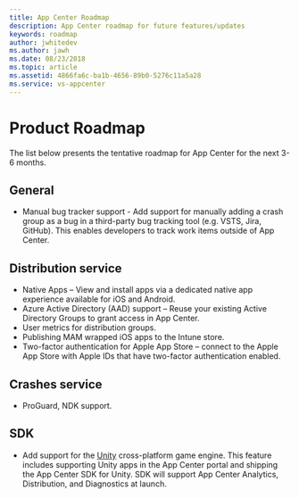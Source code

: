 ```yaml
---
title: App Center Roadmap
description: App Center roadmap for future features/updates
keywords: roadmap
author: jwhitedev
ms.author: jawh
ms.date: 08/23/2018
ms.topic: article
ms.assetid: 4866fa6c-ba1b-4656-89b0-5276c11a5a28
ms.service: vs-appcenter
---
```


# Product Roadmap

The list below presents the tentative roadmap for App Center for the next 3-6 months.

## General

* Manual bug tracker support - Add support for manually adding a crash group as a bug in a third-party bug tracking tool (e.g. VSTS, Jira, GitHub). This enables developers to track work items outside of App Center. 

## Distribution service

* Native Apps – View and install apps via a dedicated native app experience available for iOS and Android.
* Azure Active Directory (AAD) support – Reuse your existing Active Directory Groups to grant access in App Center.
* User metrics for distribution groups.
* Publishing MAM wrapped iOS apps to the Intune store.
* Two-factor authentication for Apple App Store – connect to the Apple App Store with Apple IDs that have two-factor authentication enabled.

## Crashes service

* ProGuard, NDK support.

## SDK

* Add support for the [Unity](https://unity3d.com/) cross-platform game engine. This feature includes supporting Unity apps in the App Center portal and shipping the App Center SDK for Unity.  SDK will support App Center Analytics, Distribution, and Diagnostics at launch.
